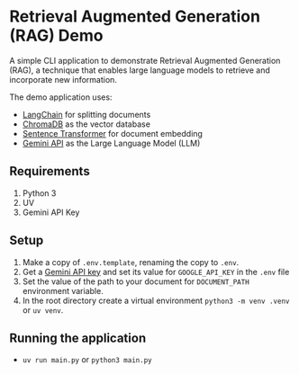 # Retrieval Augmented Generation (RAG) Demo

A simple CLI application to demonstrate Retrieval Augmented Generation (RAG), a technique that enables large language 
models to retrieve and incorporate new information.

The demo application uses:
* [LangChain](https://python.langchain.com/docs/tutorials/rag/#splitting-documents) for splitting documents
* [ChromaDB](https://docs.trychroma.com/docs/overview/introduction) as the vector database
* [Sentence Transformer](https://www.sbert.net/docs/quickstart.html) for document embedding
* [Gemini API](https://ai.google.dev/gemini-api/docs/quickstart) as the Large Language Model (LLM)

## Requirements
1. Python 3
2. UV
3. Gemini API Key

## Setup

1. Make a copy of `.env.template`, renaming the copy to `.env`.
2. Get a [Gemini API key](https://ai.google.dev/gemini-api/docs/api-key) and set its value for `GOOGLE_API_KEY` in the `.env` file
3. Set the value of the path to your document for `DOCUMENT_PATH` environment variable.
4. In the root directory create a virtual environment `python3 -m venv .venv` or `uv venv`.

## Running the application

* `uv run main.py` or `python3 main.py`
